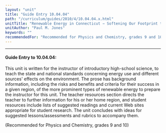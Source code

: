 ```yaml
---
layout: "unit"
title: "Guide Entry 10.04.04"
path: "/curriculum/guides/2010/4/10.04.04.x.html"
unitTitle: "Renewable Energy in Connecticut − Softening Our Footprint through Sustainable Energy Use"
unitAuthor: "Paul M. Jones"
keywords: ""
recommendedFor: "Recommended for Physics and Chemistry, grades 9 and 10"
---
```

<body>
<hr/>
 <h4>
  Guide Entry to 10.04.04:
 </h4>
 <p>
  This unit is written for the instructor of introductory high-school science, to teach the state and national standards concerning energy use and different sources' effects on the environment. The prose has background information, including the risks and benefits and criteria for their success in a given region, of the more prominent types of renewable energy to prepare the instructor for this unit. The teacher resources section directs the teacher to further information for his or her home region, and student resources include lists of suggested readings and current Web sites appropriate for student research. The unit concludes with ideas for suggested lessons/assessments and rubrics to accompany them.
 </p>
<p>
  (Recommended for Physics and Chemistry, grades 9 and 10)
 </p>


</body>